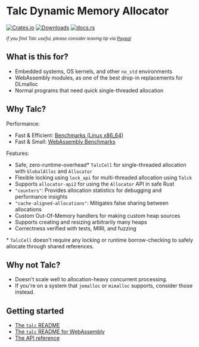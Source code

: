 # Talc Dynamic Memory Allocator

[![Crates.io](https://img.shields.io/crates/v/talc?style=flat-square&color=orange)](https://crates.io/crates/talc) [![Downloads](https://img.shields.io/crates/d/talc?style=flat-square)](https://crates.io/crates/talc) [![docs.rs](https://img.shields.io/docsrs/talc?style=flat-square)](https://docs.rs/talc/latest/talc/)

<sub><i>If you find Talc useful, please consider leaving tip via [Paypal](https://www.paypal.com/donate/?hosted_button_id=8CSQ92VV58VPQ)</i></sub>

<sep>

## What is this for?
- Embedded systems, OS kernels, and other `no_std` environments
- WebAssembly modules, as one of the best drop-in replacements for DLmalloc
- Normal programs that need quick single-threaded allocation

## Why Talc?
Performance:
- Fast & Efficient: [Benchmarks (Linux x86_64)](https://github.com/SFBdragon/talc/blob/master/talc/BENCHMARK_RESULTS.md)
- Fast & Small: [WebAssembly Benchmarks](https://github.com/SFBdragon/talc/blob/master/talc/BENCHMARK_RESULTS_WASM.md)

Features:
- Safe, zero-runtime-overhead\* `TalcCell` for single-threaded allocation with `GlobalAlloc` and `Allocator`
- Flexible locking using `lock_api` for multi-threaded allocation using `Talck`
- Supports `allocator-api2` for using the `Allocator` API in safe Rust
- `"counters"`: Provides allocation statistics for debugging and performance insights
- `"cache-aligned-allocations"`: Mitigates false sharing between allocations
- Custom Out-Of-Memory handlers for making custom heap sources
- Supports creating and resizing arbitrarily many heaps
- Correctness verified with tests, MIRI, and fuzzing

\* `TalcCell` doesn't require any locking or runtime borrow-checking to safely allocate through shared references. 

## Why not Talc?
- Doesn't scale well to allocation-heavy concurrent processing.
- If you're on a system that `jemalloc` or `mimalloc` supports, consider those instead.

## Getting started

- [The `talc` README](https://github.com/SFBdragon/talc/blob/master/talc/README.md)
- [The `talc` README for WebAssembly](https://github.com/SFBdragon/talc/blob/master/talc/README_WASM.md)
- [The API reference](https://docs.rs/talc/latest/talc/)

